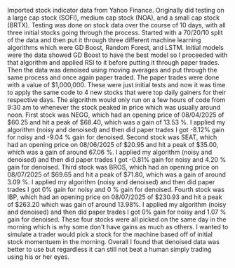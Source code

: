 Imported stock indicator data from Yahoo Finance. Originally did testing on a large cap stock (SOFI), medium cap stock (NOA), and a small cap stock (BRTX). Testing was done on stock data over the course of 10 days, with all three initial stocks going through the process.
Started with a 70/20/10 split of the data and then put it through three different machine learning algorithms which were GD Boost, Random Forest, and LSTM. 
Initial models were the data showed GD Boost to have the best model so I proceeded with that algorithm and applied RSI to it before putting it through paper trades.
Then the data was denoised using moving averages and put through the same process and once again paper traded.
The paper trades were done with a value of $1,000,000. 
These were just initial tests and now it was time to apply the same code to 4 new stocks that were top daily gainers for their respective days.
The algorithm would only run on a few hours of code from 9:30 am to whenever the stock peaked in price which was usually around noon. 
First stock was NEGG, which had an opening price of 08/04/2025 of $60.25 and hit a peak of $68.40, which was a gain of 13.53 %. I applied my algorithm (noisy and denoised) and then did paper trades I got -8.12% gain for noisy and -9.04 % gain for denoised.
Second stock was SEAT, which had an opening price on 08/06/2025 of $20.95 and hit a peak of $35.00, which was a gain of around 67.06 %. I applied my algorithm (noisy and denoised) and then did paper trades I got -0.81% gain for noisy and 4.20 % gain for denoised.
Third stock was BROS, which had an opening price on 08/07/2025 of $69.65 and hit a peak of $71.80, which was a gain of around 3.09 %. I applied my algorithm (noisy and denoised) and then did paper trades I got 0% gain for noisy and 0 % gain for denoised.
Fourth stock was IBP, which had an opening price on 08/07/2025 of $230.93 and hit a peak of $263.20 which was gain of around 13.98%. I applied my algorithm (noisy and denoised) and then did paper trades I got 0% gain for noisy and 1.07 % gain for denoised.
These four stocks were all picked on the same day in the morning which is why some don't have gains as much as others. I wanted to simulate a trader would pick a stock for the machine based off of initial stock momentuem in the morning. 
Overall I found that denoised data was better to use but regardless it can still not beat a human simply trading using his or her eyes.

